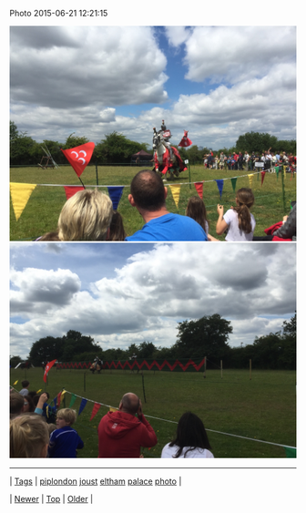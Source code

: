 <!--
title: Photo 2015-06-21 12
date: 2020-06-28T15:27:00.083Z
tags: piplondon, joust, eltham, palace, photo
-->


Photo 2015-06-21 12:21:15

![](122075085999-0.jpg)
![](122075085999-1.jpg)

<!--BOTTOM-POST-NAVIGATION-->
---

| [Tags](tags.md) | [piplondon](tag-piplondon.md) [joust](tag-joust.md) [eltham](tag-eltham.md) [palace](tag-palace.md) [photo](tag-photo.md) |

| [Newer](122075076322.md) | [Top](index.md) | [Older](122114383474.md) |